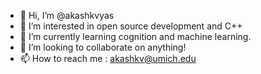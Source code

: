- 👋 Hi, I’m @akashkvyas
- 👀 I’m interested in open source development and C++
- 🌱 I’m currently learning cognition and machine learning.
- 💞️ I’m looking to collaborate on anything!
- 📫 How to reach me : akashkv@umich.edu

<!---
akashkvyas/akashkvyas is a ✨ special ✨ repository because its `README.md` (this file) appears on your GitHub profile.
You can click the Preview link to take a look at your changes.
--->
